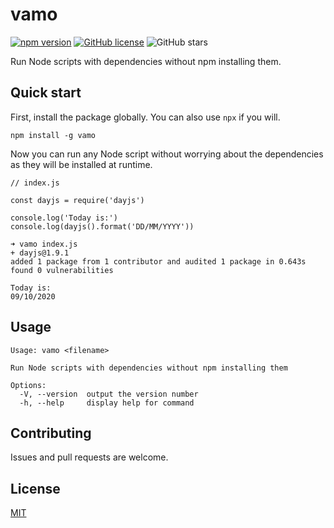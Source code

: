# vamo

[![npm version](https://badge.fury.io/js/vamo.svg)](https://www.npmjs.com/package/vamo)
[![GitHub license](https://img.shields.io/github/license/rfoel/vamo.svg)](https://github.com/rfoel/vamo/blob/master/LICENSE) ![GitHub stars](https://img.shields.io/github/stars/rfoel/vamo?style=social)

Run Node scripts with dependencies without npm installing them.

## Quick start

First, install the package globally. You can also use `npx` if you will.

```
npm install -g vamo
```

Now you can run any Node script without worrying about the dependencies as they will be installed at runtime.

```
// index.js

const dayjs = require('dayjs')

console.log('Today is:')
console.log(dayjs().format('DD/MM/YYYY'))
```

```
➜ vamo index.js
+ dayjs@1.9.1
added 1 package from 1 contributor and audited 1 package in 0.643s
found 0 vulnerabilities

Today is:
09/10/2020
```

## Usage

```
Usage: vamo <filename>

Run Node scripts with dependencies without npm installing them

Options:
  -V, --version  output the version number
  -h, --help     display help for command
```

## Contributing

Issues and pull requests are welcome.

## License

[MIT](https://github.com/rfoell/vamo/blob/master/LICENSE)
